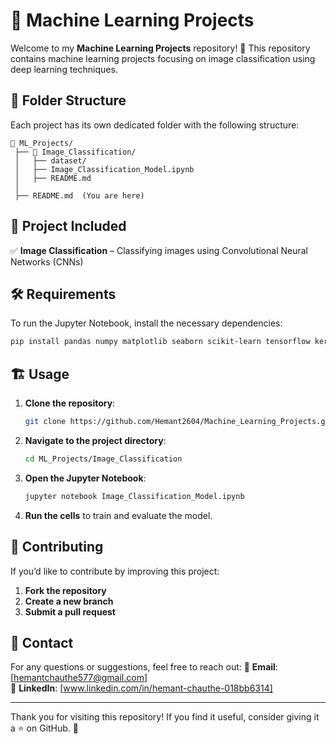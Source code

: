 # 🤖 Machine Learning Projects

Welcome to my **Machine Learning Projects** repository! 🚀 This repository contains machine learning projects focusing on image classification using deep learning techniques.

## 📂 Folder Structure
Each project has its own dedicated folder with the following structure:
```
📁 ML_Projects/
 ├── 📁 Image_Classification/
 │   ├── dataset/
 │   ├── Image_Classification_Model.ipynb
 │   ├── README.md
 │
 ├── README.md  (You are here)
```

## 🚀 Project Included
✅ **Image Classification** – Classifying images using Convolutional Neural Networks (CNNs)

## 🛠 Requirements
To run the Jupyter Notebook, install the necessary dependencies:
```bash
pip install pandas numpy matplotlib seaborn scikit-learn tensorflow keras
```

## 🏗 Usage
1. **Clone the repository**:
   ```bash
   git clone https://github.com/Hemant2604/Machine_Learning_Projects.git
   ```
2. **Navigate to the project directory**:
   ```bash
   cd ML_Projects/Image_Classification
   ```
3. **Open the Jupyter Notebook**:
   ```bash
   jupyter notebook Image_Classification_Model.ipynb
   ```
4. **Run the cells** to train and evaluate the model.

## 🤝 Contributing
If you’d like to contribute by improving this project:
1. **Fork the repository**
2. **Create a new branch**
3. **Submit a pull request**

## 📧 Contact
For any questions or suggestions, feel free to reach out:
📩 **Email**: [hemantchauthe577@gmail.com]  
🔗 **LinkedIn**: [www.linkedin.com/in/hemant-chauthe-018bb6314]

---
Thank you for visiting this repository! If you find it useful, consider giving it a ⭐ on GitHub. 🚀

